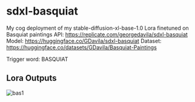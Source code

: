 # sdxl-basquiat

My cog deployment of my stable-diffusion-xl-base-1.0 Lora finetuned on Basquiat paintings  API: https://replicate.com/georgedavila/sdxl-basquiat  Model: https://huggingface.co/GDavila/sdxl-basquiat   Dataset: https://huggingface.co/datasets/GDavila/Basquiat-Paintings

Trigger word: BASQUIAT

## Lora Outputs
![bas1](images/bas1.png)

